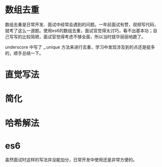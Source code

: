 # 数组去重

数组去重是日常开发、面试中经常会遇到的问题。一年前面试有赞，视频写代码，就考了这么一道题。使用es6的数组去重，面试官觉得太讨巧，看不出基本功；自己写写的比较简陋，面试官觉得考虑不够全面，所以当时就华丽丽地跪了。

underscore 中写了 _.unique 方法来进行去重，学习中发现涉及到的点还是挺多的，顺手总结一下。

# 直觉写法

# 简化

# 哈希解法

# es6
虽然面试时这样的写法并没能加分，日常开发中使用还是非常方便的。
